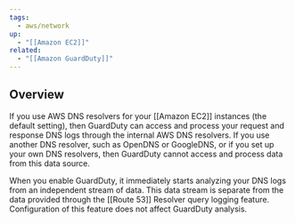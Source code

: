 ```yaml
---
tags:
  - aws/network
up:
  - "[[Amazon EC2]]"
related:
  - "[[Amazon GuardDuty]]"
---
```

## Overview
If you use AWS DNS resolvers for your [[Amazon EC2]] instances (the default setting), then GuardDuty can access and process your request and response DNS logs through the internal AWS DNS resolvers. If you use another DNS resolver, such as OpenDNS or GoogleDNS, or if you set up your own DNS resolvers, then GuardDuty cannot access and process data from this data source.

When you enable GuardDuty, it immediately starts analyzing your DNS logs from an independent stream of data. This data stream is separate from the data provided through the [[Route 53]] Resolver query logging feature. Configuration of this feature does not affect GuardDuty analysis.